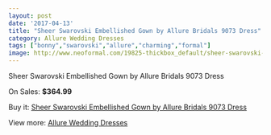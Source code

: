 ```yaml
---
layout: post
date: '2017-04-13'
title: "Sheer Swarovski Embellished Gown by Allure Bridals 9073 Dress"
category: Allure Wedding Dresses
tags: ["bonny","swarovski","allure","charming","formal"]
image: http://www.neoformal.com/19825-thickbox_default/sheer-swarovski-embellished-gown-by-allure-bridals-9073-dress.jpg
---
```

Sheer Swarovski Embellished Gown by Allure Bridals 9073 Dress

On Sales: **$364.99**
<a href="https://www.neoformal.com/en/allure-wedding-dresses-2014/6330-sheer-swarovski-embellished-gown-by-allure-bridals-9073-dress.html"><amp-img layout="responsive" width="600" height="600" src="//www.neoformal.com/19825-thickbox_default/sheer-swarovski-embellished-gown-by-allure-bridals-9073-dress.jpg" alt="Sheer Swarovski Embellished Gown by Allure Bridals 9073 Dress 0" /></a>
<a href="https://www.neoformal.com/en/allure-wedding-dresses-2014/6330-sheer-swarovski-embellished-gown-by-allure-bridals-9073-dress.html"><amp-img layout="responsive" width="600" height="600" src="//www.neoformal.com/19831-thickbox_default/sheer-swarovski-embellished-gown-by-allure-bridals-9073-dress.jpg" alt="Sheer Swarovski Embellished Gown by Allure Bridals 9073 Dress 1" /></a>
<a href="https://www.neoformal.com/en/allure-wedding-dresses-2014/6330-sheer-swarovski-embellished-gown-by-allure-bridals-9073-dress.html"><amp-img layout="responsive" width="600" height="600" src="//www.neoformal.com/19830-thickbox_default/sheer-swarovski-embellished-gown-by-allure-bridals-9073-dress.jpg" alt="Sheer Swarovski Embellished Gown by Allure Bridals 9073 Dress 2" /></a>
<a href="https://www.neoformal.com/en/allure-wedding-dresses-2014/6330-sheer-swarovski-embellished-gown-by-allure-bridals-9073-dress.html"><amp-img layout="responsive" width="600" height="600" src="//www.neoformal.com/19829-thickbox_default/sheer-swarovski-embellished-gown-by-allure-bridals-9073-dress.jpg" alt="Sheer Swarovski Embellished Gown by Allure Bridals 9073 Dress 3" /></a>
<a href="https://www.neoformal.com/en/allure-wedding-dresses-2014/6330-sheer-swarovski-embellished-gown-by-allure-bridals-9073-dress.html"><amp-img layout="responsive" width="600" height="600" src="//www.neoformal.com/19828-thickbox_default/sheer-swarovski-embellished-gown-by-allure-bridals-9073-dress.jpg" alt="Sheer Swarovski Embellished Gown by Allure Bridals 9073 Dress 4" /></a>
<a href="https://www.neoformal.com/en/allure-wedding-dresses-2014/6330-sheer-swarovski-embellished-gown-by-allure-bridals-9073-dress.html"><amp-img layout="responsive" width="600" height="600" src="//www.neoformal.com/19827-thickbox_default/sheer-swarovski-embellished-gown-by-allure-bridals-9073-dress.jpg" alt="Sheer Swarovski Embellished Gown by Allure Bridals 9073 Dress 5" /></a>
<a href="https://www.neoformal.com/en/allure-wedding-dresses-2014/6330-sheer-swarovski-embellished-gown-by-allure-bridals-9073-dress.html"><amp-img layout="responsive" width="600" height="600" src="//www.neoformal.com/19826-thickbox_default/sheer-swarovski-embellished-gown-by-allure-bridals-9073-dress.jpg" alt="Sheer Swarovski Embellished Gown by Allure Bridals 9073 Dress 6" /></a>

Buy it: [Sheer Swarovski Embellished Gown by Allure Bridals 9073 Dress](https://www.neoformal.com/en/allure-wedding-dresses-2014/6330-sheer-swarovski-embellished-gown-by-allure-bridals-9073-dress.html "Sheer Swarovski Embellished Gown by Allure Bridals 9073 Dress")

View more: [Allure Wedding Dresses](https://www.neoformal.com/en/82-allure-wedding-dresses-2014 "Allure Wedding Dresses")